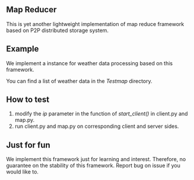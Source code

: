 ## Map Reducer
This is yet another lightweight implementation of map reduce framework based on P2P distributed storage system. 

## Example
We implement a instance for weather data processing based on this framework.

You can find a list of weather data in the *Testmap* directory.

## How to test
1. modify the *ip* parameter in the function of *start_client()* in client.py and map.py.
2. run client.py and map.py on corresponding client and server sides.

## Just for fun
We implement this framework just for learning and interest.
Therefore, no guarantee on the stability of this framework.
Report bug on issue if you would like to.

